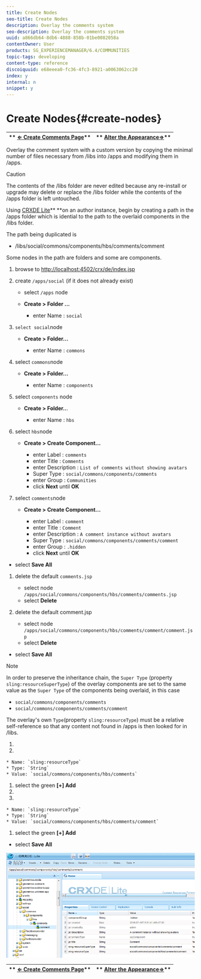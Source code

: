 ```yaml
---
title: Create Nodes
seo-title: Create Nodes
description: Overlay the comments system 
seo-description: Overlay the comments system 
uuid: a866db64-8db6-4888-858b-01be0082058a
contentOwner: User
products: SG_EXPERIENCEMANAGER/6.4/COMMUNITIES
topic-tags: developing
content-type: reference
discoiquuid: e68eeea0-fc36-4fc3-8921-a0063062cc20
index: y
internal: n
snippet: y
---
```


# Create Nodes{#create-nodes}

| ** [⇐ Create Comments Page](../../communities/using/overlay-create-comments-page.md)** |** [Alter the Appearance⇒](../../communities/using/overlay-alter-appearance.md)** |
|---|---|

Overlay the comment system with a custom version by copying the minimal number of files necessary from /libs into /apps and modifying them in /apps.

>[!CAUTION]
>
>The contents of the /libs folder are never edited because any re-install or upgrade may delete or replace the /libs folder while the contents of the /apps folder is left untouched.

Using [CRXDE Lite](../../sites/developing/using/developing-with-crxde-lite.md)** **on an author instance, begin by creating a path in the /apps folder which is idential to the path to the overlaid components in the /libs folder.

The path being duplicated is

* /libs/social/commons/components/hbs/comments/comment

Some nodes in the path are folders and some are components.

1. browse to [http://localhost:4502/crx/de/index.jsp](http://localhost:4502/crx/de/index.jsp)
1. create `/apps/social` (if it does not already exist)

    * select `/apps` node
    * **Create &gt; Folder ...**

        * enter Name : `social`

1. `select social`node

    * **Create &gt; Folder...**

        * enter Name : `commons`

1. select `commons`node

    * **Create &gt; Folder...**

        * enter Name : `components`

1. select `components` node

    * **Create &gt; Folder..**.

        * enter Name : `hbs`

1. select `hbs`node

    * **Create &gt; Create Component...**

        * enter Label : `comments`
        * enter Title : `Comments`
        * enter Description : `List of comments without showing avatars`
        * Super Type : `social/commons/components/comments`
        * enter Group : `Communities`
        * click **Next** until **OK**

1. select `comments`node

    * **Create &gt; Create Component...**

        * enter Label : `comment`
        * enter Title : `Comment`
        * enter Description : `A comment instance without avatars`
        * Super Type : `social/commons/components/comments/comment`
        * enter Group : `.hidden`
        * click **Next** until **OK**

* select **Save All**

1. delete the default `comments.jsp`

    * select node `/apps/social/commons/components/hbs/comments/comments.jsp`
    * select **Delete**

1. delete the default comment.jsp

    * select node `/apps/social/commons/components/hbs/comments/comment/comment.jsp`
    * select **Delete**

* select **Save All**

>[!NOTE]
>
>In order to preserve the inheritance chain, the `Super Type` (property `sling:resourceSuperType`) of the overlay components are set to the same value as the `Super Type` of the components being overlaid, in this case
>
>* `social/commons/components/comments`
>* `social/commons/components/comments/comment`
>

The overlay's own `Type`(property `sling:resourceType`) must be a relative self-reference so that any content not found in /apps is then looked for in /libs.

1. 
1.

    * Name: `sling:resourceType`
    * Type: `String`
    * Value: `social/commons/components/hbs/comments`

1. select the green **[+] Add**
1. 
1.

    * Name: `sling:resourceType`
    * Type: `String`
    * Value: `social/commons/components/hbs/comments/comment`

1. select the green **[+] Add**

* select **Save All**

![](assets/chlimage_1-4.png) 

| ** [⇐ Create Comments Page](../../communities/using/overlay-create-comments-page.md)** |** [Alter the Appearance⇒](../../communities/using/overlay-alter-appearance.md)** |
|---|---|

